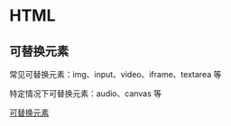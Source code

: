 # HTML

## 可替换元素

常见可替换元素：img、input、video、iframe、textarea 等

特定情况下可替换元素：audio、canvas 等

[可替换元素](https://github.com/JofunLiang/css-key-concepts/blob/master/%E5%8F%AF%E6%9B%BF%E6%8D%A2%E5%85%83%E7%B4%A0.md)